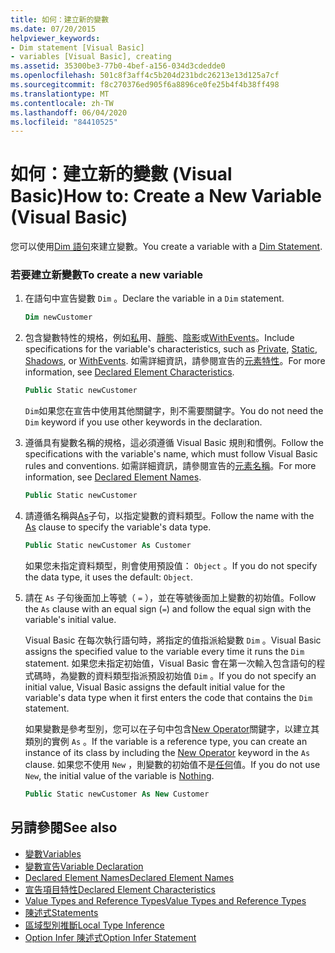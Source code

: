 ```yaml
---
title: 如何：建立新的變數
ms.date: 07/20/2015
helpviewer_keywords:
- Dim statement [Visual Basic]
- variables [Visual Basic], creating
ms.assetid: 35300be3-77b0-4bef-a156-034d3cdedde0
ms.openlocfilehash: 501c8f3aff4c5b204d231bdc26213e13d125a7cf
ms.sourcegitcommit: f8c270376ed905f6a8896ce0fe25b4f4b38ff498
ms.translationtype: MT
ms.contentlocale: zh-TW
ms.lasthandoff: 06/04/2020
ms.locfileid: "84410525"
---
```

# <a name="how-to-create-a-new-variable-visual-basic"></a><span data-ttu-id="6075a-102">如何：建立新的變數 (Visual Basic)</span><span class="sxs-lookup"><span data-stu-id="6075a-102">How to: Create a New Variable (Visual Basic)</span></span>

<span data-ttu-id="6075a-103">您可以使用[Dim 語句](../../../language-reference/statements/dim-statement.md)來建立變數。</span><span class="sxs-lookup"><span data-stu-id="6075a-103">You create a variable with a [Dim Statement](../../../language-reference/statements/dim-statement.md).</span></span>

### <a name="to-create-a-new-variable"></a><span data-ttu-id="6075a-104">若要建立新變數</span><span class="sxs-lookup"><span data-stu-id="6075a-104">To create a new variable</span></span>

1. <span data-ttu-id="6075a-105">在語句中宣告變數 `Dim` 。</span><span class="sxs-lookup"><span data-stu-id="6075a-105">Declare the variable in a `Dim` statement.</span></span>

    ```vb
    Dim newCustomer
    ```

2. <span data-ttu-id="6075a-106">包含變數特性的規格，例如[私](../../../language-reference/modifiers/private.md)用、[靜態](../../../language-reference/modifiers/static.md)、[陰影](../../../language-reference/modifiers/shadows.md)或[WithEvents](../../../language-reference/modifiers/withevents.md)。</span><span class="sxs-lookup"><span data-stu-id="6075a-106">Include specifications for the variable's characteristics, such as [Private](../../../language-reference/modifiers/private.md), [Static](../../../language-reference/modifiers/static.md), [Shadows](../../../language-reference/modifiers/shadows.md), or [WithEvents](../../../language-reference/modifiers/withevents.md).</span></span> <span data-ttu-id="6075a-107">如需詳細資訊，請參閱宣告的[元素特性](../declared-elements/declared-element-characteristics.md)。</span><span class="sxs-lookup"><span data-stu-id="6075a-107">For more information, see [Declared Element Characteristics](../declared-elements/declared-element-characteristics.md).</span></span>

    ```vb
    Public Static newCustomer
    ```

    <span data-ttu-id="6075a-108">`Dim`如果您在宣告中使用其他關鍵字，則不需要關鍵字。</span><span class="sxs-lookup"><span data-stu-id="6075a-108">You do not need the `Dim` keyword if you use other keywords in the declaration.</span></span>

3. <span data-ttu-id="6075a-109">遵循具有變數名稱的規格，這必須遵循 Visual Basic 規則和慣例。</span><span class="sxs-lookup"><span data-stu-id="6075a-109">Follow the specifications with the variable's name, which must follow Visual Basic rules and conventions.</span></span> <span data-ttu-id="6075a-110">如需詳細資訊，請參閱宣告的[元素名稱](../declared-elements/declared-element-names.md)。</span><span class="sxs-lookup"><span data-stu-id="6075a-110">For more information, see [Declared Element Names](../declared-elements/declared-element-names.md).</span></span>

    ```vb
    Public Static newCustomer
    ```

4. <span data-ttu-id="6075a-111">請遵循名稱與[As](../../../language-reference/statements/as-clause.md)子句，以指定變數的資料類型。</span><span class="sxs-lookup"><span data-stu-id="6075a-111">Follow the name with the [As](../../../language-reference/statements/as-clause.md) clause to specify the variable's data type.</span></span>

    ```vb
    Public Static newCustomer As Customer
    ```

    <span data-ttu-id="6075a-112">如果您未指定資料類型，則會使用預設值： `Object` 。</span><span class="sxs-lookup"><span data-stu-id="6075a-112">If you do not specify the data type, it uses the default: `Object`.</span></span>

5. <span data-ttu-id="6075a-113">請在 `As` 子句後面加上等號（ `=` ），並在等號後面加上變數的初始值。</span><span class="sxs-lookup"><span data-stu-id="6075a-113">Follow the `As` clause with an equal sign (`=`) and follow the equal sign with the variable's initial value.</span></span>

    <span data-ttu-id="6075a-114">Visual Basic 在每次執行語句時，將指定的值指派給變數 `Dim` 。</span><span class="sxs-lookup"><span data-stu-id="6075a-114">Visual Basic assigns the specified value to the variable every time it runs the `Dim` statement.</span></span> <span data-ttu-id="6075a-115">如果您未指定初始值，Visual Basic 會在第一次輸入包含語句的程式碼時，為變數的資料類型指派預設初始值 `Dim` 。</span><span class="sxs-lookup"><span data-stu-id="6075a-115">If you do not specify an initial value, Visual Basic assigns the default initial value for the variable's data type when it first enters the code that contains the `Dim` statement.</span></span>

    <span data-ttu-id="6075a-116">如果變數是參考型別，您可以在子句中包含[New Operator](../../../language-reference/operators/new-operator.md)關鍵字，以建立其類別的實例 `As` 。</span><span class="sxs-lookup"><span data-stu-id="6075a-116">If the variable is a reference type, you can create an instance of its class by including the [New Operator](../../../language-reference/operators/new-operator.md) keyword in the `As` clause.</span></span> <span data-ttu-id="6075a-117">如果您不使用 `New` ，則變數的初始值不是[任何](../../../language-reference/nothing.md)值。</span><span class="sxs-lookup"><span data-stu-id="6075a-117">If you do not use `New`, the initial value of the variable is [Nothing](../../../language-reference/nothing.md).</span></span>

    ```vb
    Public Static newCustomer As New Customer
    ```

## <a name="see-also"></a><span data-ttu-id="6075a-118">另請參閱</span><span class="sxs-lookup"><span data-stu-id="6075a-118">See also</span></span>

- [<span data-ttu-id="6075a-119">變數</span><span class="sxs-lookup"><span data-stu-id="6075a-119">Variables</span></span>](index.md)
- [<span data-ttu-id="6075a-120">變數宣告</span><span class="sxs-lookup"><span data-stu-id="6075a-120">Variable Declaration</span></span>](variable-declaration.md)
- [<span data-ttu-id="6075a-121">Declared Element Names</span><span class="sxs-lookup"><span data-stu-id="6075a-121">Declared Element Names</span></span>](../declared-elements/declared-element-names.md)
- [<span data-ttu-id="6075a-122">宣告項目特性</span><span class="sxs-lookup"><span data-stu-id="6075a-122">Declared Element Characteristics</span></span>](../declared-elements/declared-element-characteristics.md)
- [<span data-ttu-id="6075a-123">Value Types and Reference Types</span><span class="sxs-lookup"><span data-stu-id="6075a-123">Value Types and Reference Types</span></span>](../data-types/value-types-and-reference-types.md)
- [<span data-ttu-id="6075a-124">陳述式</span><span class="sxs-lookup"><span data-stu-id="6075a-124">Statements</span></span>](../../../language-reference/statements/index.md)
- [<span data-ttu-id="6075a-125">區域型別推斷</span><span class="sxs-lookup"><span data-stu-id="6075a-125">Local Type Inference</span></span>](local-type-inference.md)
- [<span data-ttu-id="6075a-126">Option Infer 陳述式</span><span class="sxs-lookup"><span data-stu-id="6075a-126">Option Infer Statement</span></span>](../../../language-reference/statements/option-infer-statement.md)
